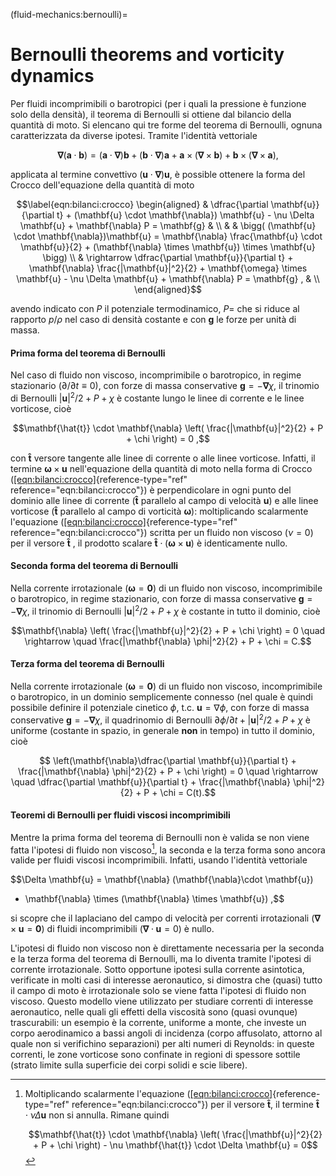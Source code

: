 (fluid-mechanics:bernoulli)=
# Bernoulli theorems and vorticity dynamics

Per fluidi incomprimibili o barotropici (per i quali la pressione è
funzione solo della densità), il teorema di Bernoulli si ottiene dal
bilancio della quantità di moto. Si elencano qui tre forme del teorema
di Bernoulli, ognuna caratterizzata da diverse ipotesi. Tramite
l'identità vettoriale

$$\mathbf{\nabla} (\mathbf{a} \cdot \mathbf{b}) = (\mathbf{a} \cdot \mathbf{\nabla}) \mathbf{b} +  (\mathbf{b} \cdot \mathbf{\nabla}) \mathbf{a} + \mathbf{a} \times (\mathbf{\nabla} \times \mathbf{b}) + \mathbf{b} \times (\mathbf{\nabla} \times \mathbf{a}),$$

applicata al termine convettivo $(\mathbf{u} \cdot \mathbf{\nabla}) \mathbf{u}$, è
possible ottenere la forma del Crocco dell'equazione della quantità di
moto

$$\label{eqn:bilanci:crocco}
\begin{aligned}
 & \dfrac{\partial \mathbf{u}}{\partial t} + (\mathbf{u} \cdot \mathbf{\nabla}) \mathbf{u} - \nu \Delta \mathbf{u} + \mathbf{\nabla} P = \mathbf{g}  & \\ &  &  \bigg( (\mathbf{u} \cdot \mathbf{\nabla})\mathbf{u} = \mathbf{\nabla} \frac{\mathbf{u} \cdot \mathbf{u}}{2} + (\mathbf{\nabla} \times \mathbf{u}) \times \mathbf{u} \bigg) \\
 & \rightarrow \dfrac{\partial \mathbf{u}}{\partial t} + \mathbf{\nabla} \frac{|\mathbf{u}|^2}{2} + \mathbf{\omega} \times \mathbf{u} - \nu \Delta \mathbf{u} + \mathbf{\nabla} P = \mathbf{g} , & \\
\end{aligned}$$

avendo indicato con $P$ il potenziale termodinamico,
$P =$ che si riduce al rapporto $p/\rho$ nel caso di densità costante e
con $\mathbf{g}$ le forze per unità di massa.

#### Prima forma del teorema di Bernoulli

Nel caso di fluido non viscoso, incomprimibile o barotropico, in regime
stazionario ($\partial / \partial t \equiv 0$), con forze di massa
conservative $\mathbf{g} = -\mathbf{\nabla} \chi$, il trinomio di Bernoulli
$|\mathbf{u}|^2/2 + P + \chi$ è costante lungo le linee di corrente e le
linee vorticose, cioè

$$\mathbf{\hat{t}} \cdot \mathbf{\nabla} \left( \frac{|\mathbf{u}|^2}{2} + P + \chi \right) = 0 ,$$

con $\mathbf{\hat{t}}$ versore tangente alle linee di corrente o alle linee
vorticose. Infatti, il termine $\mathbf{\omega} \times \mathbf{u}$
nell'equazione della quantità di moto nella forma di Crocco
([\[eqn:bilanci:crocco\]](#eqn:bilanci:crocco){reference-type="ref"
reference="eqn:bilanci:crocco"}) è perpendicolare in ogni punto del
dominio alle linee di corrente ($\mathbf{\hat{t}}$ parallelo al campo di
velocità $\mathbf{u}$) e alle linee vorticose ($\mathbf{\hat{t}}$ parallelo al
campo di vorticità $\mathbf{\omega}$): moltiplicando scalarmente l'equazione
([\[eqn:bilanci:crocco\]](#eqn:bilanci:crocco){reference-type="ref"
reference="eqn:bilanci:crocco"}) scritta per un fluido non viscoso
($\nu = 0$) per il versore $\mathbf{\hat{t}}$ , il prodotto scalare
$\mathbf{\hat{t}} \cdot (\mathbf{\omega} \times \mathbf{u})$ è identicamente nullo.

#### Seconda forma del teorema di Bernoulli

Nella corrente irrotazionale ($\mathbf{\omega} = \mathbf{0}$) di un fluido non
viscoso, incomprimibile o barotropico, in regime stazionario, con forze
di massa conservative $\mathbf{g} = -\mathbf{\nabla} \chi$, il trinomio di
Bernoulli $|\mathbf{u}|^2/2 + P + \chi$ è costante in tutto il dominio, cioè

$$\mathbf{\nabla} \left( \frac{|\mathbf{u}|^2}{2} + P + \chi \right) = 0  \quad \rightarrow \quad 
  \frac{|\mathbf{\nabla} \phi|^2}{2} + P + \chi = C.$$

#### Terza forma del teorema di Bernoulli

Nella corrente irrotazionale ($\mathbf{\omega} = \mathbf{0}$) di un fluido non
viscoso, incomprimibile o barotropico, in un dominio semplicemente
connesso (nel quale è quindi possibile definire il potenziale cinetico
$\phi$, t.c. $\mathbf{u} = \nabla \phi$, con forze di massa conservative
$\mathbf{g} = -\mathbf{\nabla} \chi$, il quadrinomio di Bernoulli
$\partial \phi / \partial t + |\mathbf{u}|^2/2 + P + \chi$ è uniforme
(costante in spazio, in generale **non** in tempo) in tutto il dominio,
cioè

$$ \left(\mathbf{\nabla}\dfrac{\partial \mathbf{u}}{\partial t}  + \frac{|\mathbf{\nabla} \phi|^2}{2} + P + \chi \right) = 0  \quad \rightarrow \quad 
 \dfrac{\partial \mathbf{u}}{\partial t}  + \frac{|\mathbf{\nabla} \phi|^2}{2} + P + \chi = C(t).$$

#### Teoremi di Bernoulli per fluidi viscosi incomprimibili

Mentre la prima forma del teorema di Bernoulli non è valida se non viene
fatta l'ipotesi di fluido non viscoso[^1], la seconda e la terza forma
sono ancora valide per fluidi viscosi incomprimibili. Infatti, usando
l'identità vettoriale

$$\Delta \mathbf{u} = \mathbf{\nabla} (\mathbf{\nabla}\cdot \mathbf{u})
  - \mathbf{\nabla} \times (\mathbf{\nabla} \times \mathbf{u}) ,$$

  si scopre che il
laplaciano del campo di velocità per correnti irrotazionali
($\mathbf{\nabla} \times \mathbf{u} = \mathbf{0}$) di fluidi incomprimibili
($\mathbf{\nabla} \cdot \mathbf{u} = 0$) è nullo.

L'ipotesi di fluido non viscoso non è direttamente necessaria per la
seconda e la terza forma del teorema di Bernoulli, ma lo diventa tramite
l'ipotesi di corrente irrotazionale. Sotto opportune ipotesi sulla
corrente asintotica, verificate in molti casi di interesse aeronautico,
si dimostra che (quasi) tutto il campo di moto è irrotazionale solo se
viene fatta l'ipotesi di fluido non viscoso. Questo modello viene
utilizzato per studiare correnti di interesse aeronautico, nelle quali
gli effetti della viscosità sono (quasi ovunque) trascurabili: un
esempio è la corrente, uniforme a monte, che investe un corpo
aerodinamico a bassi angoli di incidenza (corpo affusolato, attorno al
quale non si verifichino separazioni) per alti numeri di Reynolds: in
queste correnti, le zone vorticose sono confinate in regioni di spessore
sottile (strato limite sulla superficie dei corpi solidi e scie libere).

[^1]: Moltiplicando scalarmente l'equazione
    ([\[eqn:bilanci:crocco\]](#eqn:bilanci:crocco){reference-type="ref"
    reference="eqn:bilanci:crocco"}) per il versore $\mathbf{\hat{t}}$, il
    termine $\mathbf{\hat{t}}\cdot \nu \Delta \mathbf{u}$ non si annulla. Rimane
    quindi

    $$\mathbf{\hat{t}} \cdot \mathbf{\nabla} \left( \frac{|\mathbf{u}|^2}{2} + P + \chi \right) - \nu \mathbf{\hat{t}} \cdot \Delta \mathbf{u} = 0$$
